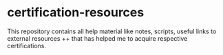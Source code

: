 # certification-resources
This repository contains all help material like notes, scripts, useful links to external resources ++ that has helped me to acquire respective certifications.
